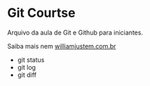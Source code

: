 # Git Courtse

Arquivo da aula de Git e Github para iniciantes.   

Saiba mais nem [williamjustem.com.br](http://willianjustem.com.br)

- git status
- git log
- git diff